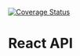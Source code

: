 [![Coverage Status](https://coveralls.io/repos/github/natomendes/react-api/badge.svg?branch=main)](https://coveralls.io/github/natomendes/react-api?branch=main)
# React API
